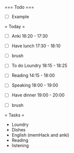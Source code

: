 === Todo ===
- [ ] Example

= Today =
- [ ] Anki 16:20 - 17:30
- [ ] Have lunch 17:30 - 18:10
- [ ] brush
- [ ] To do Loundry 18:15 - 18:25
- [ ] Reading 14:15 - 18:00
- [ ] Speaking 18:00 - 19:00
- [ ] Have dinner 19:00 - 20:00
- [ ] brush


= Tasks = 
- Loundry
- Dishes
- English (memHack and anki)
- Reading
- listening
